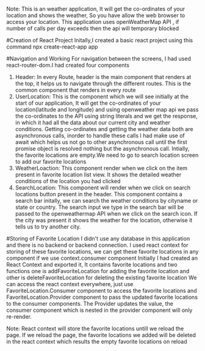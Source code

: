 Note: This is an weather application, It will get the co-ordinates of your location and shows the weather, So you have allow the web browser to access your location. This application uses openWeatherMap API , if number of calls per day exceeds then the api will temporary blocked

#Creation of React Project
Initally,I created a basic react project using this command
npx create-react-app app

#Navigation and Working
For navigation between the screens, I had used react-router-dom.I had created four components
1. Header: In every Route, header is the main component that renders at the top, it helps us to navigate through the different routes. This is the common component that renders in every route 
2. UserLocation: This is the component which we will see initially at the start of our application, It will get the co-ordinates of your location(latitude and longitude) and using openweather map api we pass the co-ordinates to the API using string literals and we get the response, in which it had all the data about our current city and weather conditions. Getting co-ordinates and getting the weather data both are asynchronous calls, inorder to handle these calls I had make use of await which helps us not go to other asynchronous call until the first promise object is resolved nothing but the asynchronous call. Intially, the favorite locations are empty.We need to go to search location screen to add our favorite locations
3. WeatherLoaction: This component render when we click on the item present in favorite location list view. It shows the detailed weather conditions of the location you had clicked
4. SearchLocation: This component will render when we click on search locations button present in the header. This component contains a search bar initally, we can search the weather conditions by cityname or state or country. The search input we type in the search bar will be passed to the openweathermap API when we click on the search icon. If the city was present it shows the weather for the location, otherwise it tells us to try another city.

#Storing of Favorite Location
I didn't use any database in this application and there is no backend or backend connection. I used react context for storing of these favorite locations, we can get these favorite locations in any component if we use context.consumer component
Initially I had created an React Context and exported it, It contains favorite locations and two functions one is addFavoriteLocation for adding the favorite location and other is deleteFavoriteLocation for deleting the existing favorite location
We can access the react context everywhere, just use FavoriteLocation.Consumer component to access the favorite locations and FavoriteLocation.Provider component to pass the updated favorite locations to the consumer components. The Provider updates the value, the consumer component which is nested in the provider component will only re-render.

Note: React context will store the favorite locations untill we reload the page. If we reload the page, the favorite locations we added will be deleted in the react context which results the empty favorite locations on reload
